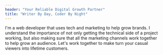 ```yaml
---
header: "Your Reliable Digital Growth Partner"
title: "Writer By Day, Coder By Night"
---
```


I'm a web developer that uses tech and marketing to help grow brands. I understand the importance of not only getting the technical side of a project working, but also making sure that all the marketing channels work together to help grow an audience. Let's work together to make turn your casual viewers into lifetime customers.
